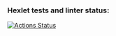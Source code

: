 ### Hexlet tests and linter status:
[![Actions Status](https://github.com/eslozhenin/data-analytics-project-92/actions/workflows/hexlet-check.yml/badge.svg)](https://github.com/eslozhenin/data-analytics-project-92/actions)